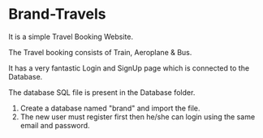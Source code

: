 # Brand-Travels

It is a simple Travel Booking Website.

The Travel booking consists of Train, Aeroplane & Bus.

It has a very fantastic Login and SignUp page which is connected to the Database.

The database SQL file is present in the Database folder.

1) Create a database named "brand" and import the file.
2) The new user must register first then he/she can login using the same email and password.

